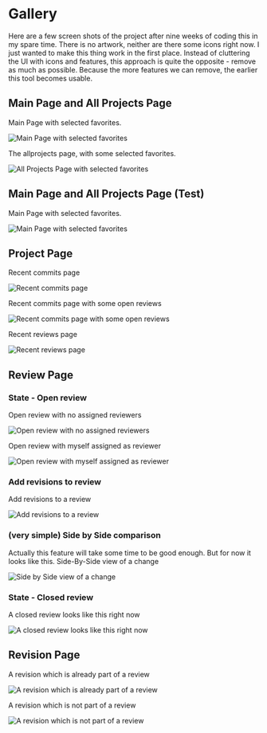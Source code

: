 # Gallery

Here are a few screen shots of the project after nine weeks of coding this in my spare time. There is no artwork, 
neither are there some icons right now. I just wanted to make this thing work in the first place. Instead of 
cluttering the UI with icons and features, this approach is quite the opposite - remove as much as possible.
Because the more features we can remove, the earlier this tool becomes usable.

## Main Page and All Projects Page

Main Page with selected favorites. 

![Main Page with selected favorites](screen_main_page_60p.png)

The allprojects page, with some selected favorites.

![All Projects Page with selected favorites](screen_all_projects_with_favorites_60p.png)

## Main Page and All Projects Page (Test)

Main Page with selected favorites. 

![Main Page with selected favorites](screen_main_page_100p.png)


## Project Page

Recent commits page

![Recent commits page](screen_project_recent_commits_page_60p.png)

Recent commits page with some open reviews

![Recent commits page with some open reviews](screen_project_recent_commits_page_with_open_reviews_60p.png)

Recent reviews page

![Recent reviews page](screen_project_recent_reviews_page_60p.png)

## Review Page

### State - Open review

Open review with no assigned reviewers

![Open review with no assigned reviewers](screen_review_open_no_reviewers_60p.png)

Open review with myself assigned as reviewer

![Open review with myself assigned as reviewer](screen_review_open_myself_reviewer_60p.png)

### Add revisions to review

Add revisions to a review

![Add revisions to a review](screen_review_add_revisions_60p.png)

### (very simple) Side by Side comparison

Actually this feature will take some time to be good enough. But for now it looks like this. Side-By-Side view of a change

![Side by Side view of a change](screen_review_side_by_side_60p.png)

### State - Closed review

A closed review looks like this right now

![A closed review looks like this right now](screen_review_approved_closed_60p.png)

## Revision Page

A revision which is already part of a review

![A revision which is already part of a review](screen_revision_page_revision_part_of_review_60p.png)

A revision which is not part of a review

![A revision which is not part of a review](screen_revision_page_revision_not_part_of_a_review_60p.png)